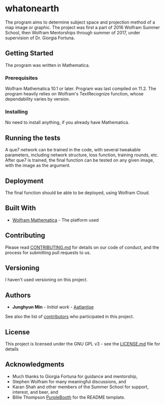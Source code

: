 # whatonearth

The program aims to determine subject space and projection method of a map image or graphic. The project was first a part of 2016 Wolfram Summer School, then Wolfram Mentorships through summer of 2017, under supervision of Dr. Giorgia Fortuna.

## Getting Started

The program was written in Mathematica. 

### Prerequisites

Wolfram Mathematica 10.1 or later. Program was last compiled on 11.2. The program heavily relies on Wolfram's TextRecognize function, whose dependability varies by version.

### Installing

No need to install anything, if you already have Mathematica.

## Running the tests

A que7 network can be trained in the code, with several tweakable parameters, including network structure, loss function, training rounds, etc. After que7 is trained, the final function can be tested on any given image, with the image as the argument.


## Deployment

The final function should be able to be deployed, using Wolfram Cloud.

## Built With

* [Wolfram Mathematica](https://www.wolfram.com/mathematica/) - The platform used

## Contributing

Please read [CONTRIBUTING.md](https://gist.github.com/PurpleBooth/b24679402957c63ec426) for details on our code of conduct, and the process for submitting pull requests to us.

## Versioning

I haven't used versioning on this project.

## Authors

* **Junghyun Min** - *Initial work* - [Aatlantise](https://github.com/Aatlantise)

See also the list of [contributors](https://github.com/your/project/contributors) who participated in this project.

## License

This project is licensed under the GNU GPL v3 - see the [LICENSE.md](LICENSE.md) file for details

## Acknowledgments

* Much thanks to Giorgia Fortuna for guidance and mentorship,
* Stephen Wolfram for many meaningful discussions, and
* Karan Shah and other members of the Summer School for support, interest, and beer, and
* Billie Thompson [PurpleBooth](https://github.com/PurpleBooth) for the README template.
